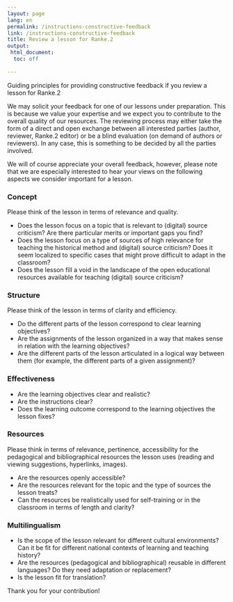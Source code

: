 ```yaml
---
layout: page
lang: en
permalink: /instructions-constructive-feedback
link: /instructions-constructive-feedback 
title: Review a lesson for Ranke.2
output: 
 html_document:
  toc: off
 
---
```

Guiding principles for providing constructive feedback if you review a lesson for Ranke.2  

<!-- more -->

We may solicit your feedback for one of our lessons under preparation. This is because we value your expertise and we expect you to contribute to the overall quality of our resources. The reviewing process may either take the form of a direct and open exchange between all interested parties (author, reviewer, Ranke.2 editor) or be a blind evaluation (on demand of authors or reviewers). In any case, this is something to be decided by all the parties involved.      

We will of course appreciate your overall feedback, however, please note that we are especially interested to hear your views on the following aspects we consider important for a lesson. 

### Concept 
Please think of the lesson in terms of relevance and quality. 
* Does the lesson focus on a topic that is relevant to (digital) source criticism? Are there particular merits or important gaps you find? 
* Does the lesson focus on a type of sources of high relevance for teaching the historical method and (digital) source criticism? Does it seem localized to specific cases that might prove difficult to adapt in the classroom?     
* Does the lesson fill a void in the landscape of the open educational resources available for teaching (digital) source criticism?

### Structure 
Please think of the lesson in terms of clarity and efficiency. 
* Do the different parts of the lesson correspond to clear learning objectives? 
* Are the assignments of the lesson organized in a way that makes sense in relation with the learning objectives?
* Are the different parts of the lesson articulated in a logical way between them (for example, the different parts of a given assignment)? 

### Effectiveness 
* Are the learning objectives clear and realistic?
* Are the instructions clear? 
* Does the learning outcome correspond to the learning objectives the lesson fixes? 

### Resources 
Please think in terms of relevance, pertinence, accessibility for the pedagogical and bibliographical resources the lesson uses (reading and viewing suggestions, hyperlinks, images). 
* Are the resources openly accessible? 
* Are the resources relevant for the topic and the type of sources the lesson treats? 
* Can the resources be realistically used for self-training or in the classroom in terms of length and clarity? 

### Multilingualism
* Is the scope of the lesson relevant for different cultural environments? Can it be fit for different national contexts of learning and teaching history?  
* Are the resources (pedagogical and bibliographical) reusable in different languages? Do they need adaptation or replacement? 
* Is the lesson fit for translation? 

Thank you for your contribution!  
